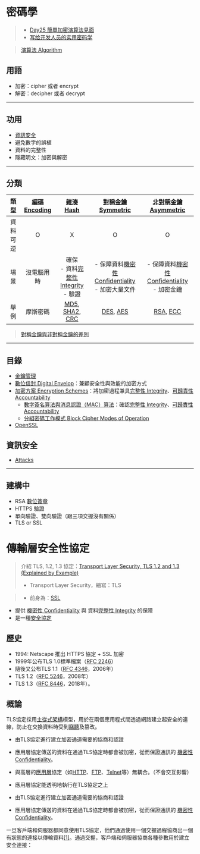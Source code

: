 # 密碼學
>- [Day25 簡單加密演算法見面](https://ithelp.ithome.com.tw/articles/10188698)
>- [写给开发人员的实用密码学](https://thiscute.world/posts/practical-cryptography-basics-1/)

>[演算法 Algorithm](演算法/演算法%20Algorithm.md)

## 用語
-   加密：cipher 或者 encrypt
-   解密：decipher 或者 decrypt

---
## 功用
- [資訊安全](演算法/資訊安全.md)
- 避免數字的誤植
- 資料的完整性
- 隱藏明文：加密與解密



---
## 分類


|類型|[編碼 Encoding](演算法/編碼%20Encoding.md)| [雜湊 Hash](演算法/雜湊%20Hash.md) |[對稱金鑰 Symmetric](演算法/對稱金鑰%20Symmetric.md)|[非對稱金鑰 Asymmetric](演算法/非對稱金鑰%20Asymmetric.md)|
|:-:|:-:|:-:|:-:|:-:|
|資料可逆|O|X|O|O|
|場景|沒電腦用時|確保<br>- 資料[完整性 Integrity](演算法/完整性%20Integrity.md)<br> - 驗證|- 保障資料[機密性 Confidentiality](演算法/機密性%20Confidentiality.md)<br>- 加密大量文件|- 保障資料[機密性 Confidentiality](演算法/機密性%20Confidentiality.md)<br>- 加密金鑰|
|舉例|摩斯密碼|[MD5](演算法/MD5.md), [SHA2](演算法/SHA2.md), [CRC](演算法/CRC.md)|[DES](演算法/DES.md), [AES](演算法/AES.md)|[RSA](演算法/RSA.md), [ECC](演算法/ECC.md)|

> [對稱金鑰與非對稱金鑰的差別](演算法/對稱金鑰與非對稱金鑰的差別.md)

---



## 目錄

- [金鑰管理](演算法/金鑰管理.md)
- [數位信封 Digital Envelop](演算法/數位信封%20Digital%20Envelop.md)：兼顧安全性與效能的加密方式
- [加密方案 Encryption Schemes](演算法/加密方案%20Encryption%20Schemes.md)：將加密過程兼具[完整性 Integrity](演算法/完整性%20Integrity.md)、[可歸責性 Accountability](演算法/可歸責性%20Accountability.md)
	- [數字簽名算法與消息認證（MAC）算法](演算法/數字簽名算法與消息認證（MAC）算法.md)：確認[完整性 Integrity](演算法/完整性%20Integrity.md)、[可歸責性 Accountability](演算法/可歸責性%20Accountability.md)
	- [分組密碼工作模式 Block Cipher Modes of Operation](演算法/分組密碼工作模式%20Block%20Cipher%20Modes%20of%20Operation.md) 
- [OpenSSL](演算法/OpenSSL.md)

## 資訊安全
- [Attacks](演算法/Attacks.md)
---

## 建構中


- RSA [數位簽章](演算法/數位簽章.md)
- HTTPS 驗證
- 單向驗證、雙向驗證（跟三項交握沒有關係）
- TLS or SSL


# 傳輸層安全性協定
>介紹 TLS, 1.2, 1.3 協定：[Transport Layer Security, TLS 1.2 and 1.3 (Explained by Example)](https://youtu.be/AlE5X1NlHgg)
>- Transport Layer Security，縮寫：TLS

>- 前身為：[SSL](SSL.md) 

- 提供 [機密性 Confidentiality](演算法/機密性%20Confidentiality.md) 與 資料[完整性 Integrity](演算法/完整性%20Integrity.md) 的保障
- 是一種[安全協定](https://zh.wikipedia.org/wiki/%E5%AE%89%E5%85%A8%E5%8D%8F%E8%AE%AE "安全協定")

## 歷史
- 1994: Netscape 推出 HTTPS 協定 + SSL 加密
- 1999年公布TLS 1.0標準檔案（[RFC 2246](https://tools.ietf.org/html/rfc2246)）
- 隨後又公布TLS 1.1（[RFC 4346](https://tools.ietf.org/html/rfc4346)，2006年）
- TLS 1.2（[RFC 5246](https://tools.ietf.org/html/rfc5246)，2008年）
- TLS 1.3（[RFC 8446](https://tools.ietf.org/html/rfc8446)，2018年）。



## 概論

TLS協定採用[主從式架構](https://zh.wikipedia.org/wiki/%E4%B8%BB%E5%BE%9E%E5%BC%8F%E6%9E%B6%E6%A7%8B "主從式架構")模型，用於在兩個應用程式間透過網路建立起安全的連線，防止在交換資料時受到[竊聽](https://zh.wikipedia.org/wiki/%E7%AB%8A%E8%81%BD "竊聽")及篡改。

- 由TLS協定進行建立加密通道需要的協商和認證
- 應用層協定傳送的資料在通過TLS協定時都會被加密，從而保證通訊的 [機密性 Confidentiality](演算法/機密性%20Confidentiality.md)。

- 與高層的[應用層](https://zh.wikipedia.org/wiki/%E5%BA%94%E7%94%A8%E5%B1%82 "應用層")協定（如[HTTP](https://zh.wikipedia.org/wiki/%E8%B6%85%E6%96%87%E6%9C%AC%E4%BC%A0%E8%BE%93%E5%8D%8F%E8%AE%AE "超文字傳輸協定")、[FTP](https://zh.wikipedia.org/wiki/%E6%96%87%E4%BB%B6%E4%BC%A0%E8%BE%93%E5%8D%8F%E8%AE%AE "檔案傳輸協定")、[Telnet](https://zh.wikipedia.org/wiki/Telnet "Telnet")等）無耦合。（不會交互影響）
- 應用層協定能透明地執行在TLS協定之上
- 由TLS協定進行建立加密通道需要的協商和認證
- 應用層協定傳送的資料在通過TLS協定時都會被加密，從而保證通訊的 [機密性 Confidentiality](演算法/機密性%20Confidentiality.md)。

一旦客戶端和伺服器都同意使用TLS協定，他們通過使用一個交握過程協商出一個有狀態的連接以傳輸資料[[1]](https://zh.wikipedia.org/wiki/%E5%82%B3%E8%BC%B8%E5%B1%A4%E5%AE%89%E5%85%A8%E6%80%A7%E5%8D%94%E5%AE%9A#cite_note-1)。通過交握，客戶端和伺服器協商各種參數用於建立安全連接：
